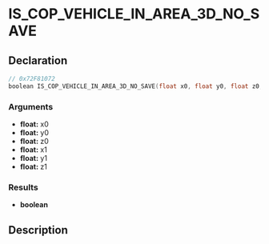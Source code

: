 # IS_COP_VEHICLE_IN_AREA_3D_NO_SAVE

## Declaration
```cpp
// 0x72F81072
boolean IS_COP_VEHICLE_IN_AREA_3D_NO_SAVE(float x0, float y0, float z0, float x1, float y1, float z1);
```

### Arguments
- **float:** x0
- **float:** y0
- **float:** z0
- **float:** x1
- **float:** y1
- **float:** z1

### Results
- **boolean**

## Description
